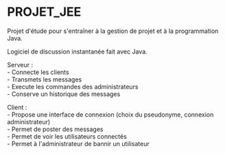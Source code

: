 # PROJET_JEE  
Projet d'étude pour s'entraîner à la gestion de projet et à la programmation Java.  

Logiciel de discussion instantanée fait avec Java.  

Serveur :  
	- Connecte les clients  
	- Transmets les messages  
	- Execute les commandes des administrateurs  
	- Conserve un historique des messages  
	
Client :  
	- Propose une interface de connexion (choix du pseudonyme, connexion administrateur)  
	- Permet de poster des messages  
	- Permet de voir les utilisateurs connectés  
	- Permet à l'administrateur de bannir un utilisateur  